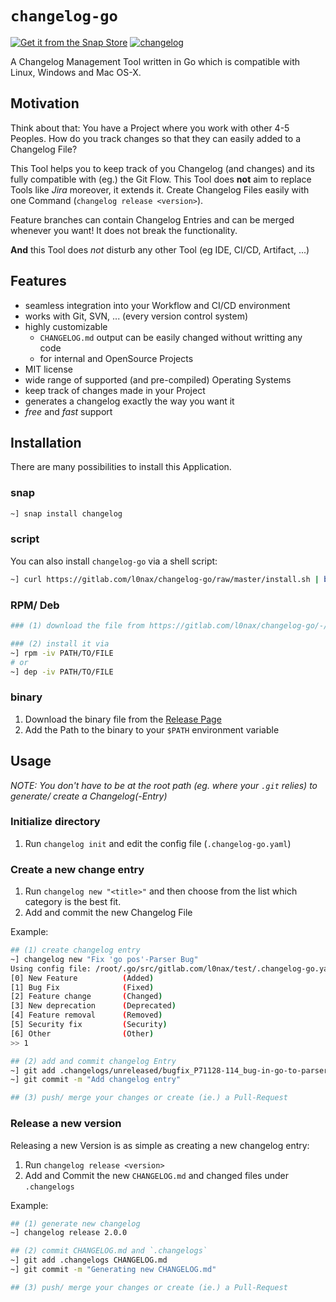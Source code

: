 # `changelog-go`

[![Get it from the Snap Store](https://snapcraft.io/static/images/badges/en/snap-store-black.svg)](https://snapcraft.io/changelog)
[![changelog](https://snapcraft.io//changelog/badge.svg)](https://snapcraft.io/changelog)

A Changelog Management Tool written in Go which is compatible with Linux,
Windows and Mac OS-X.

## Motivation

Think about that: You have a Project where you work with other 4-5 Peoples. How do you track changes so that they can
easily added to a Changelog File?

This Tool helps you to keep track of you Changelog (and changes) and its fully
compatible with (eg.) the Git Flow. This Tool does **not** aim to replace Tools
like _Jira_ moreover, it extends it. Create Changelog Files easily with one
Command (`changelog release <version>`).

Feature branches can contain Changelog Entries and can be merged whenever you want!
It does not break the functionality.

**And** this Tool does _not_ disturb any other Tool (eg IDE, CI/CD, Artifact, ...)

## Features

- seamless integration into your Workflow and CI/CD environment
- works with Git, SVN, ... (every version control system)
- highly customizable
  * `CHANGELOG.md` output can be easily changed without writting any code
  * for internal and OpenSource Projects
- MIT license
- wide range of supported (and pre-compiled) Operating Systems
- keep track of changes made in your Project
- generates a changelog exactly the way you want it
- _free_ and _fast_ support


## Installation

There are many possibilities to install this Application.

### snap

```bash
~] snap install changelog
```

### script

You can also install `changelog-go` via a shell script:
```bash
~] curl https://gitlab.com/l0nax/changelog-go/raw/master/install.sh | bash
```

### RPM/ Deb

```bash
### (1) download the file from https://gitlab.com/l0nax/changelog-go/-/releases

### (2) install it via
~] rpm -iv PATH/TO/FILE
# or
~] dep -iv PATH/TO/FILE
```

### binary

1. Download the binary file from the [Release Page](https://gitlab.com/l0nax/changelog-go/-/releases)
2. Add the Path to the binary to your `$PATH` environment variable


## Usage

_NOTE: You don't have to be at the root path (eg. where your `.git` relies) to
generate/ create a Changelog(-Entry)_

### Initialize directory

1. Run `changelog init` and edit the config file (`.changelog-go.yaml`)

### Create a new change entry

1. Run `changelog new "<title>"` and then choose from the list which category
is the best fit.
2. Add and commit the new Changelog File

Example:
```bash   
## (1) create changelog entry
~] changelog new "Fix 'go pos'-Parser Bug"
Using config file: /root/.go/src/gitlab.com/l0nax/test/.changelog-go.yaml
[0] New Feature          (Added)
[1] Bug Fix              (Fixed)
[2] Feature change       (Changed)
[3] New deprecation      (Deprecated)
[4] Feature removal      (Removed)
[5] Security fix         (Security)
[6] Other                (Other)
>> 1

## (2) add and commit changelog Entry
~] git add .changelogs/unreleased/bugfix_P71128-114_bug-in-go-to-parser-gnAfCUyu
~] git commit -m "Add changelog entry"

## (3) push/ merge your changes or create (ie.) a Pull-Request
```

### Release a new version

Releasing a new Version is as simple as creating a new changelog entry:

1. Run `changelog release <version>`
2. Add and Commit the new `CHANGELOG.md` and changed files under `.changelogs`

Example:
```bash   
## (1) generate new changelog
~] changelog release 2.0.0

## (2) commit CHANGELOG.md and `.changelogs`
~] git add .changelogs CHANGELOG.md
~] git commit -m "Generating new CHANGELOG.md"

## (3) push/ merge your changes or create (ie.) a Pull-Request
```
